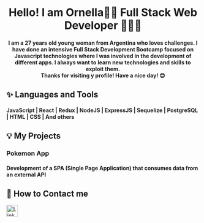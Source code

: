 <h1 align="center">Hello! I am Ornella👋😄 Full Stack Web Developer 👩🏻‍💻</h1>

<h4 align="center"> I am a 27 years old young woman from Argentina who loves challenges. I have done an intensive Full Stack Development Bootcamp focused on Javascript technologies where I was involved in the development of different apps. 
I always want to learn new technologies and skills to exploit them. 
<br>
Thanks for visiting y profile! Have a nice day! 😊</h4>

## :sparkles: Languages and Tools

<h4 align="left">JavaScript | React | Redux | NodeJS | ExpressJS | Sequelize | PostgreSQL | HTML | CSS | And others</h4>

## :bulb: My Projects

<h3 align="left">Pokemon App</h3>
<h4 align="left">Development of a SPA (Single Page Application) that consumes data from an external API</h4>

## :round_pushpin: How to Contact me

<a href="https://www.linkedin.com/in/ornella-irigo/" target="blank"><img align="center" src="https://cdn.icon-icons.com/icons2/1906/PNG/512/iconfinder-linkedin-4550875_121338.png" alt="LinkedIn" height="30" width="30" /></a>




